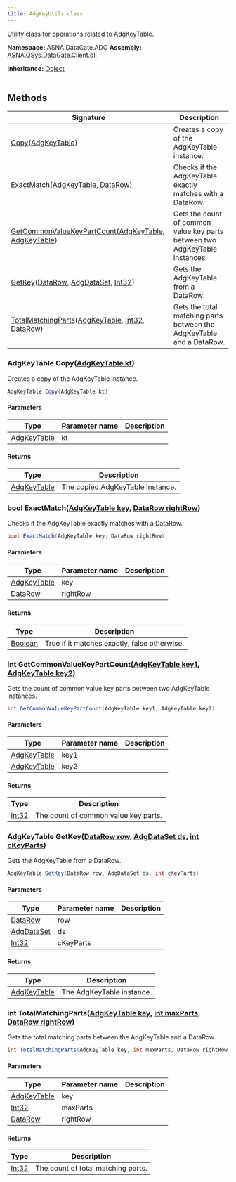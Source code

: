 ```yaml
---
title: AdgKeyUtils class
---
```


Utility class for operations related to AdgKeyTable.

**Namespace:** ASNA.DataGate.ADO
**Assembly:** ASNA.QSys.DataGate.Client.dll

**Inheritance:** [Object](https://docs.microsoft.com/en-us/dotnet/api/system.object)
<br>
<br>

## Methods

| Signature | Description |
| --- | --- |
| [Copy](#copy-adgkeytable-)([AdgKeyTable](/reference/datagate/datagate-client/adg-key-table.html)) | Creates a copy of the AdgKeyTable instance.
| [ExactMatch](#exactmatch-adgkeytable-datarow-)([AdgKeyTable](/reference/datagate/datagate-client/adg-key-table.html), [DataRow](https://learn.microsoft.com/en-us/dotnet/api/system.data.datarow?view=net-8.0)) | Checks if the AdgKeyTable exactly matches with a DataRow.
| [GetCommonValueKeyPartCount](#getcommonvaluekeypartcount-adgkeytable-adgkeytable-)([AdgKeyTable](/reference/datagate/datagate-client/adg-key-table.html), [AdgKeyTable](/reference/datagate/datagate-client/adg-key-table.html)) | Gets the count of common value key parts between two AdgKeyTable instances.
| [GetKey](#getkey-datarow-adgdataset-int32-)([DataRow](https://learn.microsoft.com/en-us/dotnet/api/system.data.datarow?view=net-8.0), [AdgDataSet](/reference/datagate/datagate-client/adg-data-set.html), [Int32](https://docs.microsoft.com/en-us/dotnet/api/system.int32)) | Gets the AdgKeyTable from a DataRow.
| [TotalMatchingParts](#totalmatchingparts-adgkeytable-int32-datarow-)([AdgKeyTable](/reference/datagate/datagate-client/adg-key-table.html), [Int32](https://docs.microsoft.com/en-us/dotnet/api/system.int32), [DataRow](https://learn.microsoft.com/en-us/dotnet/api/system.data.datarow?view=net-8.0)) | Gets the total matching parts between the AdgKeyTable and a DataRow.

### AdgKeyTable Copy([AdgKeyTable kt](/reference/datagate/datagate-client/adg-key-table.html))

Creates a copy of the AdgKeyTable instance.

```cs
AdgKeyTable Copy(AdgKeyTable kt)
```

#### Parameters

| Type | Parameter name | Description
| --- | --- | ---
| [AdgKeyTable](/reference/datagate/datagate-client/adg-key-table.html) | kt | 

#### Returns

| Type | Description
| --- | ---
| [AdgKeyTable](/reference/datagate/datagate-client/adg-key-table.html) | The copied AdgKeyTable instance.

### bool ExactMatch([AdgKeyTable key](/reference/datagate/datagate-client/adg-key-table.html), [DataRow rightRow](https://learn.microsoft.com/en-us/dotnet/api/system.data.datarow?view=net-8.0))

Checks if the AdgKeyTable exactly matches with a DataRow.

```cs
bool ExactMatch(AdgKeyTable key, DataRow rightRow)
```

#### Parameters

| Type | Parameter name | Description
| --- | --- | ---
| [AdgKeyTable](/reference/datagate/datagate-client/adg-key-table.html) | key | 
| [DataRow](https://learn.microsoft.com/en-us/dotnet/api/system.data.datarow?view=net-8.0) | rightRow | 

#### Returns

| Type | Description
| --- | ---
| [Boolean](https://docs.microsoft.com/en-us/dotnet/api/system.boolean) | True if it matches exactly, false otherwise.

### int GetCommonValueKeyPartCount([AdgKeyTable key1](/reference/datagate/datagate-client/adg-key-table.html), [AdgKeyTable key2](/reference/datagate/datagate-client/adg-key-table.html))

Gets the count of common value key parts between two AdgKeyTable instances.

```cs
int GetCommonValueKeyPartCount(AdgKeyTable key1, AdgKeyTable key2)
```

#### Parameters

| Type | Parameter name | Description
| --- | --- | ---
| [AdgKeyTable](/reference/datagate/datagate-client/adg-key-table.html) | key1 | 
| [AdgKeyTable](/reference/datagate/datagate-client/adg-key-table.html) | key2 | 

#### Returns

| Type | Description
| --- | ---
| [Int32](https://docs.microsoft.com/en-us/dotnet/api/system.int32) | The count of common value key parts.

### AdgKeyTable GetKey([DataRow row](https://learn.microsoft.com/en-us/dotnet/api/system.data.datarow?view=net-8.0), [AdgDataSet ds](/reference/datagate/datagate-client/adg-data-set.html), [int cKeyParts](https://learn.microsoft.com/en-us/dotnet/csharp/language-reference/builtin-types/integral-numeric-types))

Gets the AdgKeyTable from a DataRow.

```cs
AdgKeyTable GetKey(DataRow row, AdgDataSet ds, int cKeyParts)
```

#### Parameters

| Type | Parameter name | Description
| --- | --- | ---
| [DataRow](https://learn.microsoft.com/en-us/dotnet/api/system.data.datarow?view=net-8.0) | row | 
| [AdgDataSet](/reference/datagate/datagate-client/adg-data-set.html) | ds | 
| [Int32](https://docs.microsoft.com/en-us/dotnet/api/system.int32) | cKeyParts | 

#### Returns

| Type | Description
| --- | ---
| [AdgKeyTable](/reference/datagate/datagate-client/adg-key-table.html) | The AdgKeyTable instance.

### int TotalMatchingParts([AdgKeyTable key](/reference/datagate/datagate-client/adg-key-table.html), [int maxParts](https://learn.microsoft.com/en-us/dotnet/csharp/language-reference/builtin-types/integral-numeric-types), [DataRow rightRow](https://learn.microsoft.com/en-us/dotnet/api/system.data.datarow?view=net-8.0))

Gets the total matching parts between the AdgKeyTable and a DataRow.

```cs
int TotalMatchingParts(AdgKeyTable key, int maxParts, DataRow rightRow)
```

#### Parameters

| Type | Parameter name | Description
| --- | --- | ---
| [AdgKeyTable](/reference/datagate/datagate-client/adg-key-table.html) | key | 
| [Int32](https://docs.microsoft.com/en-us/dotnet/api/system.int32) | maxParts | 
| [DataRow](https://learn.microsoft.com/en-us/dotnet/api/system.data.datarow?view=net-8.0) | rightRow | 

#### Returns

| Type | Description
| --- | ---
| [Int32](https://docs.microsoft.com/en-us/dotnet/api/system.int32) | The count of total matching parts.
